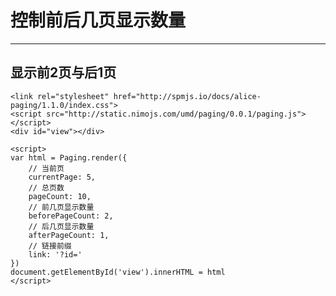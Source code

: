 # 控制前后几页显示数量

---

## 显示前2页与后1页

<link rel="stylesheet" href="http://spmjs.io/docs/alice-paging/1.1.0/index.css">
<script src="http://static.nimojs.com/umd/paging/0.0.1/paging.js"></script>

````iframe:40
<link rel="stylesheet" href="http://spmjs.io/docs/alice-paging/1.1.0/index.css">
<script src="http://static.nimojs.com/umd/paging/0.0.1/paging.js"></script>
<div id="view"></div>

<script>
var html = Paging.render({
    // 当前页
    currentPage: 5,
    // 总页数
    pageCount: 10,
    // 前几页显示数量
    beforePageCount: 2,
    // 后几页显示数量
    afterPageCount: 1,
    // 链接前缀
    link: '?id='
})
document.getElementById('view').innerHTML = html
</script>
````
